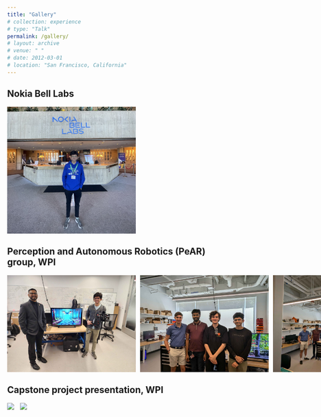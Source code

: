 ```yaml
---
title: "Gallery"
# collection: experience
# type: "Talk"
permalink: /gallery/
# layout: archive
# venue: " "
# date: 2012-03-01
# location: "San Francisco, California"
---
```


## Nokia Bell Labs

<div style="display: inline-block;">
  <img src="/images/gallery/nokia_entrance.jpeg" width="300" style="vertical-align: top; margin-right: 10px;" />
</div>

## Perception and Autonomous Robotics (PeAR) group, WPI

<div style="display: flex;">
  <img src="/images/gallery/with_prof.jpeg" width="300" style="margin-right: 10px;" />
  <img src="/images/gallery/team1.jpg" width="300" style="margin-right: 10px;" />
  <img src="/images/gallery/team2.jpg" width="300" />
</div>

## Capstone project presentation, WPI

<div style="display: inline-block;">
  <img src="/images/gallery/capstone1.JPG" width="300" style="vertical-align: top; margin-right: 10px;" />
  <img src="/images/gallery/capstone2.JPG" width="300" style="vertical-align: top;" />
</div>

